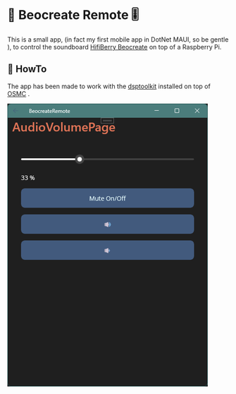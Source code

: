 # 🎵 Beocreate Remote 🎚️

This is a small app, (in fact my first mobile app in DotNet MAUI, so be gentle ), to control the soundboard [HifiBerry Beocreate](https://www.hifiberry.com/beocreate/) on top of a Raspberry Pi.

## 📜 HowTo

The app has been made to work with the [dsptoolkit](https://github.com/hifiberry/hifiberry-dsp/) installed on top of [OSMC](https://osmc.tv/) .


![AudioVolumePage](./doc/AudioVolumePage.png)
